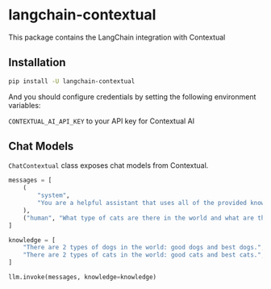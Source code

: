 # langchain-contextual

This package contains the LangChain integration with Contextual

## Installation

```bash
pip install -U langchain-contextual
```

And you should configure credentials by setting the following environment variables:

`CONTEXTUAL_AI_API_KEY` to your API key for Contextual AI

## Chat Models

`ChatContextual` class exposes chat models from Contextual.

```python
messages = [
    (
        "system",
        "You are a helpful assistant that uses all of the provided knowledge to answer the user's query to the best of your ability.",
    ),
    ("human", "What type of cats are there in the world and what are the types?"),
]

knowledge = [
    "There are 2 types of dogs in the world: good dogs and best dogs.",
    "There are 2 types of cats in the world: good cats and best cats.",
]

llm.invoke(messages, knowledge=knowledge)
```
